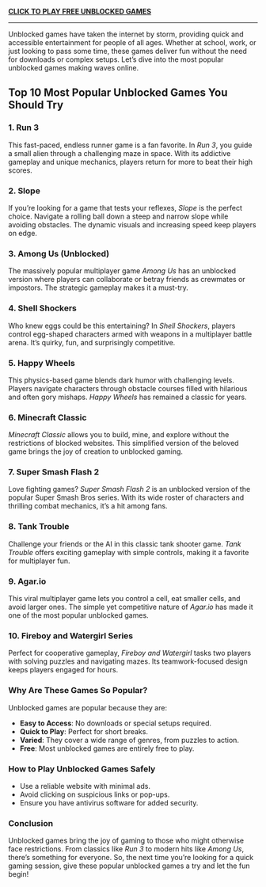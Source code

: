 <a href="https://unblocked-games.org/"><strong>CLICK TO PLAY FREE UNBLOCKED GAMES</strong></a>
___________________________________________________________________________________________
Unblocked games have taken the internet by storm, providing quick and accessible entertainment for people of all ages. Whether at school, work, or just looking to pass some time, these games deliver fun without the need for downloads or complex setups. Let’s dive into the most popular unblocked games making waves online.
## **Top 10 Most Popular Unblocked Games You Should Try**
### 1. **Run 3**
This fast-paced, endless runner game is a fan favorite. In *Run 3*, you guide a small alien through a challenging maze in space. With its addictive gameplay and unique mechanics, players return for more to beat their high scores.

### 2. **Slope**
If you’re looking for a game that tests your reflexes, *Slope* is the perfect choice. Navigate a rolling ball down a steep and narrow slope while avoiding obstacles. The dynamic visuals and increasing speed keep players on edge.

### 3. **Among Us (Unblocked)**
The massively popular multiplayer game *Among Us* has an unblocked version where players can collaborate or betray friends as crewmates or impostors. The strategic gameplay makes it a must-try.

### 4. **Shell Shockers**
Who knew eggs could be this entertaining? In *Shell Shockers*, players control egg-shaped characters armed with weapons in a multiplayer battle arena. It’s quirky, fun, and surprisingly competitive.

### 5. **Happy Wheels**
This physics-based game blends dark humor with challenging levels. Players navigate characters through obstacle courses filled with hilarious and often gory mishaps. *Happy Wheels* has remained a classic for years.

### 6. **Minecraft Classic**
*Minecraft Classic* allows you to build, mine, and explore without the restrictions of blocked websites. This simplified version of the beloved game brings the joy of creation to unblocked gaming.

### 7. **Super Smash Flash 2**
Love fighting games? *Super Smash Flash 2* is an unblocked version of the popular Super Smash Bros series. With its wide roster of characters and thrilling combat mechanics, it’s a hit among fans.

### 8. **Tank Trouble**
Challenge your friends or the AI in this classic tank shooter game. *Tank Trouble* offers exciting gameplay with simple controls, making it a favorite for multiplayer fun.

### 9. **Agar.io**
This viral multiplayer game lets you control a cell, eat smaller cells, and avoid larger ones. The simple yet competitive nature of *Agar.io* has made it one of the most popular unblocked games.

### 10. **Fireboy and Watergirl Series**
Perfect for cooperative gameplay, *Fireboy and Watergirl* tasks two players with solving puzzles and navigating mazes. Its teamwork-focused design keeps players engaged for hours.

### Why Are These Games So Popular?
Unblocked games are popular because they are:
- **Easy to Access**: No downloads or special setups required.
- **Quick to Play**: Perfect for short breaks.
- **Varied**: They cover a wide range of genres, from puzzles to action.
- **Free**: Most unblocked games are entirely free to play.

### How to Play Unblocked Games Safely
- Use a reliable website with minimal ads.
- Avoid clicking on suspicious links or pop-ups.
- Ensure you have antivirus software for added security.

### Conclusion
Unblocked games bring the joy of gaming to those who might otherwise face restrictions. From classics like *Run 3* to modern hits like *Among Us*, there’s something for everyone. So, the next time you’re looking for a quick gaming session, give these popular unblocked games a try and let the fun begin!
